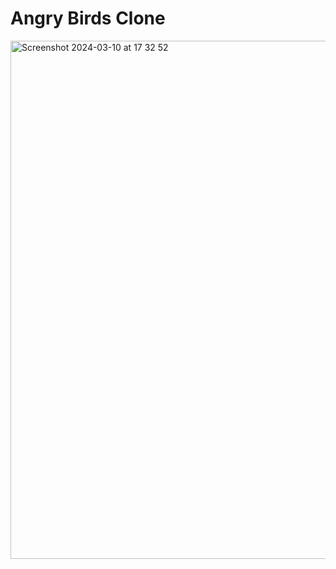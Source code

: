 # Angry Birds Clone

 
<img width="829" alt="Screenshot 2024-03-10 at 17 32 52" src="https://github.com/ilhancuvelek/AngryBirds-Clone/assets/75850897/1e732fff-8801-4235-ab1d-04242d2ea057">
